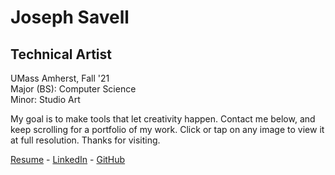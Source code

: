 # Joseph Savell

## Technical Artist

UMass Amherst, Fall '21<br/>
Major (BS): Computer Science<br/>
Minor: Studio Art

My goal is to make tools that let creativity happen. Contact me below, and
keep scrolling for a portfolio of my work. Click or tap on any image to view it
at full resolution. Thanks for visiting.

[Resume](/savell-ta-resume.pdf) - [LinkedIn](https://www.linkedin.com/in/dhsavell/) - [GitHub](https://github.com/dhsavell)
